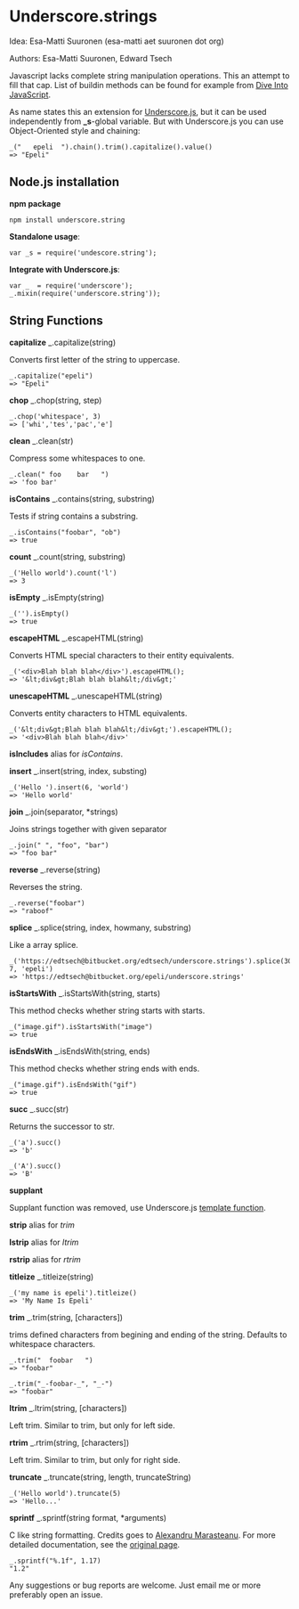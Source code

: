 # Underscore.strings #

Idea: Esa-Matti Suuronen (esa-matti aet suuronen dot org)

Authors: Esa-Matti Suuronen, Edward Tsech

Javascript lacks complete string manipulation operations.
This an attempt to fill that cap. List of buildin methods can be found
for example from [Dive Into JavaScript][d].

[d]: http://www.diveintojavascript.com/core-javascript-reference/the-string-object


As name states this an extension for [Underscore.js][u], but it can be used
independently from **_s**-global variable. But with Underscore.js you can
use Object-Oriented style and chaining:

[u]: http://documentcloud.github.com/underscore/

    _("   epeli  ").chain().trim().capitalize().value()
    => "Epeli"

## Node.js installation ##

**npm package**

    npm install underscore.string

**Standalone usage**:

    var _s = require('undescore.string');

**Integrate with Underscore.js**:

    var _  = require('underscore');
    _.mixin(require('underscore.string'));

## String Functions ##

**capitalize** _.capitalize(string)

Converts first letter of the string to uppercase.

    _.capitalize("epeli")
    => "Epeli"

**chop** _.chop(string, step)

    _.chop('whitespace', 3)
    => ['whi','tes','pac','e']

**clean** _.clean(str)

Compress some whitespaces to one.

    _.clean(" foo    bar   ")
    => 'foo bar'

**isContains** _.contains(string, substring)

Tests if string contains a substring.

    _.isContains("foobar", "ob")
    => true

**count** _.count(string, substring)

    _('Hello world').count('l')
    => 3

**isEmpty** _.isEmpty(string)

    _('').isEmpty()
    => true

**escapeHTML** _.escapeHTML(string)

Converts HTML special characters to their entity equivalents.

    _('<div>Blah blah blah</div>').escapeHTML();
    => '&lt;div&gt;Blah blah blah&lt;/div&gt;'

**unescapeHTML** _.unescapeHTML(string)

Converts entity characters to HTML equivalents.

    _('&lt;div&gt;Blah blah blah&lt;/div&gt;').escapeHTML();
    => '<div>Blah blah blah</div>'

**isIncludes** alias for *isContains*.

**insert** _.insert(string, index, substing)

    _('Hello ').insert(6, 'world')
    => 'Hello world'

**join** _.join(separator, *strings)

Joins strings together with given separator

    _.join(" ", "foo", "bar")
    => "foo bar"

**reverse** _.reverse(string)

Reverses the string.

    _.reverse("foobar")
    => "raboof"

**splice**  _.splice(string, index, howmany, substring)

Like a array splice.

    _('https://edtsech@bitbucket.org/edtsech/underscore.strings').splice(30, 7, 'epeli')
    => 'https://edtsech@bitbucket.org/epeli/underscore.strings'

**isStartsWith** _.isStartsWith(string, starts)

This method checks whether string starts with starts.

    _("image.gif").isStartsWith("image")
    => true

**isEndsWith** _.isEndsWith(string, ends)

This method checks whether string ends with ends.

    _("image.gif").isEndsWith("gif")
    => true

**succ**  _.succ(str)

Returns the successor to str.

    _('a').succ()
    => 'b'

    _('A').succ()
    => 'B'

**supplant**

Supplant function was removed, use Underscore.js [template function][p].

[p]: http://documentcloud.github.com/underscore/#template

**strip** alias for *trim*

**lstrip** alias for *ltrim*

**rstrip** alias for *rtrim*

**titleize** _.titleize(string)

    _('my name is epeli').titleize()
    => 'My Name Is Epeli'

**trim** _.trim(string, [characters])

trims defined characters from begining and ending of the string.
Defaults to whitespace characters.

    _.trim("  foobar   ")
    => "foobar"

    _.trim("_-foobar-_", "_-")
    => "foobar"


**ltrim** _.ltrim(string, [characters])

Left trim. Similar to trim, but only for left side.


**rtrim** _.rtrim(string, [characters])

Left trim. Similar to trim, but only for right side.

**truncate** _.truncate(string, length, truncateString)

    _('Hello world').truncate(5)
    => 'Hello...'

**sprintf** _.sprintf(string format, *arguments)

C like string formatting.
Credits goes to [Alexandru Marasteanu][o].
For more detailed documentation, see the [original page][o].

[o]: http://www.diveintojavascript.com/projects/sprintf-for-javascript

    _.sprintf("%.1f", 1.17)
    "1.2"


Any suggestions or bug reports are welcome. Just email me or more preferably open an issue.

